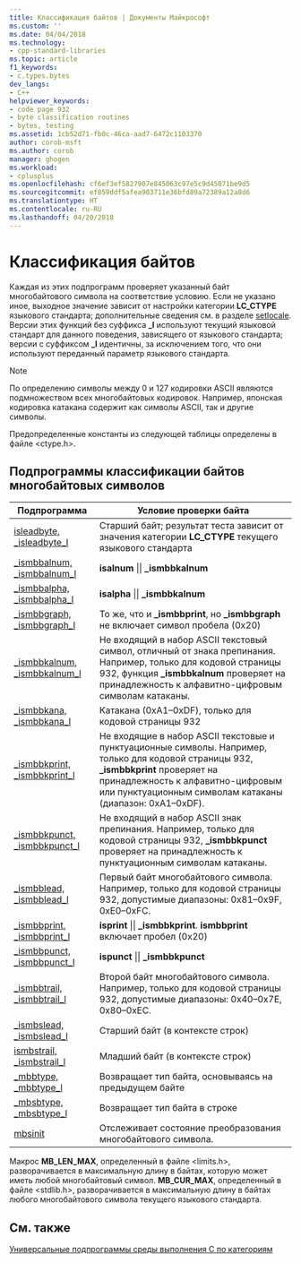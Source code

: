 ```yaml
---
title: Классификация байтов | Документы Майкрософт
ms.custom: ''
ms.date: 04/04/2018
ms.technology:
- cpp-standard-libraries
ms.topic: article
f1_keywords:
- c.types.bytes
dev_langs:
- C++
helpviewer_keywords:
- code page 932
- byte classification routines
- bytes, testing
ms.assetid: 1cb52d71-fb0c-46ca-aad7-6472c1103370
author: corob-msft
ms.author: corob
manager: ghogen
ms.workload:
- cplusplus
ms.openlocfilehash: cf6ef3ef5827907e845063c97e5c9d45071be9d5
ms.sourcegitcommit: ef859ddf5afea903711e36bfd89a72389a12a8d6
ms.translationtype: HT
ms.contentlocale: ru-RU
ms.lasthandoff: 04/20/2018
---
```

# <a name="byte-classification"></a>Классификация байтов

Каждая из этих подпрограмм проверяет указанный байт многобайтового символа на соответствие условию. Если не указано иное, выходное значение зависит от настройки категории **LC_CTYPE** языкового стандарта; дополнительные сведения см. в разделе [setlocale](../c-runtime-library/reference/setlocale-wsetlocale.md). Версии этих функций без суффикса **_l** используют текущий языковой стандарт для данного поведения, зависящего от языкового стандарта; версии с суффиксом **_l** идентичны, за исключением того, что они используют переданный параметр языкового стандарта.

> [!NOTE]
> По определению символы между 0 и 127 кодировки ASCII являются подмножеством всех многобайтовых кодировок. Например, японская кодировка катакана содержит как символы ASCII, так и другие символы.

Предопределенные константы из следующей таблицы определены в файле \<ctype.h>.

## <a name="multibyte-character-byte-classification-routines"></a>Подпрограммы классификации байтов многобайтовых символов

|Подпрограмма|Условие проверки байта|
|-------------|-------------------------|
|[isleadbyte, _isleadbyte_l](../c-runtime-library/reference/isleadbyte-isleadbyte-l.md)|Старший байт; результат теста зависит от значения категории **LC_CTYPE** текущего языкового стандарта|
|[_ismbbalnum, _ismbbalnum_l](../c-runtime-library/reference/ismbbalnum-ismbbalnum-l.md)|**isalnum** &#124;&#124; **_ismbbkalnum**|
|[_ismbbalpha, _ismbbalpha_l](../c-runtime-library/reference/ismbbalpha-ismbbalpha-l.md)|**isalpha** &#124;&#124; **_ismbbkalnum**|
|[_ismbbgraph, _ismbbgraph_l](../c-runtime-library/reference/ismbbgraph-ismbbgraph-l.md)|То же, что и **_ismbbprint**, но **_ismbbgraph** не включает символ пробела (0x20)|
|[_ismbbkalnum, _ismbbkalnum_l](../c-runtime-library/reference/ismbbkalnum-ismbbkalnum-l.md)|Не входящий в набор ASCII текстовый символ, отличный от знака препинания. Например, только для кодовой страницы 932, функция **_ismbbkalnum** проверяет на принадлежность к алфавитно-цифровым символам катаканы.|
|[_ismbbkana, _ismbbkana_l](../c-runtime-library/reference/ismbbkana-ismbbkana-l.md)|Катакана (0xA1–0xDF), только для кодовой страницы 932|
|[_ismbbkprint, _ismbbkprint_l](../c-runtime-library/reference/ismbbkprint-ismbbkprint-l.md)|Не входящие в набор ASCII текстовые и пунктуационные символы. Например, только для кодовой страницы 932, **_ismbbkprint** проверяет на принадлежность к алфавитно-цифровым или пунктуационным символам катаканы (диапазон: 0xA1–0xDF).|
|[_ismbbkpunct, _ismbbkpunct_l](../c-runtime-library/reference/ismbbkpunct-ismbbkpunct-l.md)|Не входящий в набор ASCII знак препинания. Например, только для кодовой страницы 932, **_ismbbkpunct** проверяет на принадлежность к пунктуационным символам катаканы.|
|[_ismbblead, _ismbblead_l](../c-runtime-library/reference/ismbblead-ismbblead-l.md)|Первый байт многобайтового символа. Например, только для кодовой страницы 932, допустимые диапазоны: 0x81–0x9F, 0xE0–0xFC.|
|[_ismbbprint, _ismbbprint_l](../c-runtime-library/reference/ismbbprint-ismbbprint-l.md)|**isprint** &#124;&#124; **_ismbbkprint**. **ismbbprint** включает пробел (0x20)|
|[_ismbbpunct, _ismbbpunct_l](../c-runtime-library/reference/ismbbpunct-ismbbpunct-l.md)|**ispunct** &#124;&#124; **_ismbbkpunct**|
|[_ismbbtrail, _ismbbtrail_l](../c-runtime-library/reference/ismbbtrail-ismbbtrail-l.md)|Второй байт многобайтового символа. Например, только для кодовой страницы 932, допустимые диапазоны: 0x40–0x7E, 0x80–0xEC.|
|[_ismbslead, _ismbslead_l](../c-runtime-library/reference/ismbslead-ismbstrail-ismbslead-l-ismbstrail-l.md)|Старший байт (в контексте строк)|
|[ismbstrail, _ismbstrail_l](../c-runtime-library/reference/ismbslead-ismbstrail-ismbslead-l-ismbstrail-l.md)|Младший байт (в контексте строк)|
|[_mbbtype, _mbbtype_l](../c-runtime-library/reference/mbbtype-mbbtype-l.md)|Возвращает тип байта, основываясь на предыдущем байте|
|[_mbsbtype, _mbsbtype_l](../c-runtime-library/reference/mbsbtype-mbsbtype-l.md)|Возвращает тип байта в строке|
|[mbsinit](../c-runtime-library/reference/mbsinit.md)|Отслеживает состояние преобразования многобайтового символа.|

Макрос **MB_LEN_MAX**, определенный в файле \<limits.h>, разворачивается в максимальную длину в байтах, которую может иметь любой многобайтовый символ. **MB_CUR_MAX**, определенный в файле \<stdlib.h>, разворачивается в максимальную длину в байтах любого многобайтового символа текущего языкового стандарта.

## <a name="see-also"></a>См. также

[Универсальные подпрограммы среды выполнения C по категориям](../c-runtime-library/run-time-routines-by-category.md)